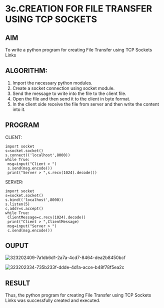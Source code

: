 # 3c.CREATION FOR FILE TRANSFER USING TCP SOCKETS
## AIM
To write a python program for creating File Transfer using TCP Sockets Links
## ALGORITHM:
1. Import the necessary python modules.
2. Create a socket connection using socket module.
3. Send the message to write into the file to the client file.
4. Open the file and then send it to the client in byte format.
5. In the client side receive the file from server and then write the content into it.
## PROGRAM
CLIENT:
```
import socket
s=socket.socket()
s.connect(('localhost',8000))
while True:
 msg=input("Client > ")
 s.send(msg.encode())
 print("Server > ",s.recv(1024).decode())
```
SERVER:
```
import socket
s=socket.socket()
s.bind(('localhost',8000))
s.listen(5)
c,addr=s.accept()
while True:
 ClientMessage=c.recv(1024).decode()
 print("Client > ",ClientMessage)
 msg=input("Server > ")
 c.send(msg.encode())
```

## OUPUT
![323202409-7a1db6d1-2a7a-4cd7-8464-dea2b8450bcf](https://github.com/user-attachments/assets/d3acb92d-d270-4cb9-a779-7a6d5214f4cf)


![323202334-735b233f-ddde-4d1a-acce-b48f78f5ea2c](https://github.com/user-attachments/assets/25efeaec-1468-4770-b838-4de74c661b49)


## RESULT
Thus, the python program for creating File Transfer using TCP Sockets Links was 
successfully created and executed.
